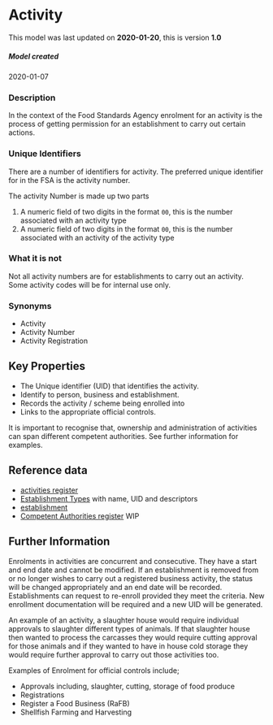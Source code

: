 # Activity

This model was last updated on **2020-01-20**, this is version **1.0**

##### Model created
2020-01-07

### Description
In the context of the Food Standards Agency enrolment for an activity is the process of getting permission for an establishment to carry out certain actions.  

### Unique Identifiers
There are a number of identifiers for activity. The preferred unique identifier for in the FSA is the activity number.

The activity Number is made up two parts
1. A numeric field of two digits in the format `00`, this is the number associated with an activity type
2. A numeric field of two digits in the format `00`, this is the number associated with an activity of the activity type

### What it is not
Not all activity numbers are for establishments to carry out an activity.  Some activity codes will be for internal use only.

### Synonyms
*   Activity
*   Activity Number
*   Activity Registration

## Key Properties
*   The Unique identifier (UID) that identifies the activity.
*   Identify to person, business and establishment.
*   Records the activity / scheme being enrolled into
*   Links to the appropriate official controls.

It is important to recognise that, ownership and administration of activities can span different competent authorities. See further information for examples.  

## Reference data
*   [activities register](https://data.food.gov.uk/codes/organisation/_activities)
*   [Establishment Types](https://data.food.gov.uk/codes/business/rafb/_establishment-type) with name, UID and descriptors
*   [establishment](https://data.food.gov.uk/codes/_business)
*   [Competent Authorities register](https://data.food.gov.uk/codes/) WIP

## Further Information

Enrolments in activities are concurrent and consecutive.  They have a start and end date and cannot be modified. If an establishment is removed from or no longer wishes to carry out a registered business activity, the status will be changed appropriately and an end date will be recorded.  Establishments can request to re-enroll provided they meet the criteria.  New enrollment documentation will be required and a new UID will be generated.  

An example of an activity, a slaughter house would require individual approvals to slaughter different types of animals.  If that slaughter house then wanted to process the carcasses they would require cutting approval for those animals and if they wanted to have in house cold storage they would require further approval to carry out those activities too.

Examples of Enrolment for official controls include;
*   Approvals including, slaughter, cutting, storage of food produce
*   Registrations
*   Register a Food Business (RaFB)
*   Shellfish Farming and Harvesting

